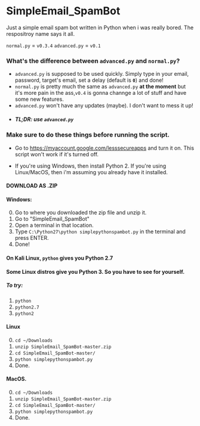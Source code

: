 # SimpleEmail_SpamBot
Just a simple email spam bot written in Python when i was really bored. The respositroy name says it all.

```normal.py``` = ```v0.3.4```
```advanced.py``` = ```v0.1```

### What's the difference between ```advanced.py``` and ```normal.py```?
* ```advanced.py``` is supposed to be used quickly. Simply type in your email, password, target's email, set a delay (default is **```0```**) and done!
* ```normal.py``` is pretty much the same as ```advanced.py``` **at the moment** but it's more pain in the ass,```v0.4``` is gonna channge a lot of stuff and have some new features.
* ```advanced.py``` won't have any updates (maybe). I don't want to mess it up!
* ##### TL;DR: **use** ```advanced.py```



### Make sure to do these things before running the script.

* Go to https://myaccount.google.com/lesssecureapps and turn it on. This script won't work if it's turned off.

* If you're using Windows, then install Python 2. If you're using Linux/MacOS, then i'm assuming you already have it installed.

#### DOWNLOAD AS .ZIP

#### Windows:
0. Go to where you downloaded the zip file and unzip it.
10. Go to "SimpleEmail_SpamBot"
11. Open a terminal in that location.
100. Type ```C:\Python27\python simplepythonspambot.py``` in the terminal and press ENTER.
101. Done!

#### On Kali Linux, ```python``` gives you Python 2.7
#### Some Linux distros give you Python 3. So you have to see for yourself.

##### To try:
1. ```python```
2. ```python2.7```
3. ```python2```

#### Linux
0. ```cd ~/Downloads```
10. ```unzip SimpleEmail_SpamBot-master.zip```
11. ```cd SimpleEmail_SpamBot-master/```
100. ```python simplepythonspambot.py```
101. Done.

#### MacOS.
0. ```cd ~/Downloads```
10. ```unzip SimpleEmail_SpamBot-master.zip```
11. ```cd SimpleEmail_SpamBot-master/```
100. ```python simplepythonspambot.py```
101. Done.
